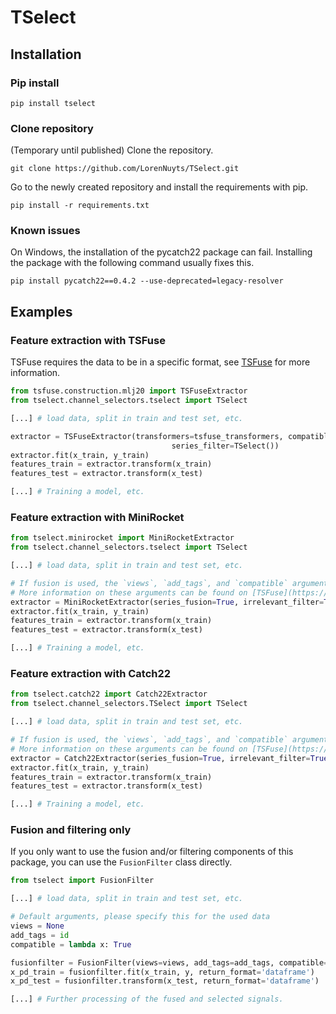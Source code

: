 # TSelect

## Installation
### Pip install
```
pip install tselect
```

### Clone repository
(Temporary until published)
Clone the repository.
```
git clone https://github.com/LorenNuyts/TSelect.git
```
Go to the newly created repository and install the requirements with pip.
```
pip install -r requirements.txt
```

### Known issues
On Windows, the installation of the pycatch22 package can fail. Installing the package with the following command
usually fixes this.
```
pip install pycatch22==0.4.2 --use-deprecated=legacy-resolver
```

## Examples
### Feature extraction with TSFuse
TSFuse requires the data to be in a specific format, see [TSFuse](https://github.com/arnedb/tsfuse#data-format) for more information.
```python
from tsfuse.construction.mlj20 import TSFuseExtractor
from tselect.channel_selectors.tselect import TSelect

[...] # load data, split in train and test set, etc.

extractor = TSFuseExtractor(transformers=tsfuse_transformers, compatible=compatible, random_state=SEED,
                                    series_filter=TSelect())
extractor.fit(x_train, y_train)
features_train = extractor.transform(x_train)
features_test = extractor.transform(x_test)

[...] # Training a model, etc.
```

### Feature extraction with MiniRocket
```python
from tselect.minirocket import MiniRocketExtractor
from tselect.channel_selectors.tselect import TSelect

[...] # load data, split in train and test set, etc.

# If fusion is used, the `views`, `add_tags`, and `compatible` arguments must also be specified for correct data transformation.
# More information on these arguments can be found on [TSFuse](https://github.com/arnedb/tsfuse#data-format).
extractor = MiniRocketExtractor(series_fusion=True, irrelevant_filter=True, redundant_filter=True)
extractor.fit(x_train, y_train)
features_train = extractor.transform(x_train)
features_test = extractor.transform(x_test)

[...] # Training a model, etc.
```

### Feature extraction with Catch22
```python
from tselect.catch22 import Catch22Extractor
from tselect.channel_selectors.TSelect import TSelect

[...] # load data, split in train and test set, etc.

# If fusion is used, the `views`, `add_tags`, and `compatible` arguments must also be specified for correct data transformation.
# More information on these arguments can be found on [TSFuse](https://github.com/arnedb/tsfuse#data-format).
extractor = Catch22Extractor(series_fusion=True, irrelevant_filter=True, redundant_filter=True)
extractor.fit(x_train, y_train)
features_train = extractor.transform(x_train)
features_test = extractor.transform(x_test)

[...] # Training a model, etc.
```

### Fusion and filtering only
If you only want to use the fusion and/or filtering components of this package, you can use the `FusionFilter` class directly.
```python
from tselect import FusionFilter

[...] # load data, split in train and test set, etc.

# Default arguments, please specify this for the used data
views = None
add_tags = id
compatible = lambda x: True

fusionfilter = FusionFilter(views=views, add_tags=add_tags, compatible=compatible)
x_pd_train = fusionfilter.fit(x_train, y, return_format='dataframe')
x_pd_test = fusionfilter.transform(x_test, return_format='dataframe')

[...] # Further processing of the fused and selected signals.

```
